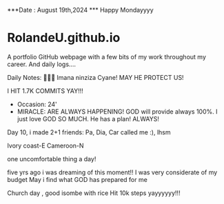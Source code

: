 ***Date : August 19th,2024 *** Happy Mondayyyy
# RolandeU.github.io

A portfolio GitHub webpage with a few bits of my work throughout my career. And daily logs....

Daily Notes:
💚🙏🏾 Imana ninziza Cyane! MAY HE PROTECT US!

I HIT 1.7K COMMITS YAY!!!

- Occasion: 24'
- MIRACLE: ARE ALWAYS HAPPENING!
GOD will provide always 100%. I just love GOD SO MUCH. He has a plan!
ALWAYS!

Day 10, i made 2+1 friends:
Pa, Dia, Car called me :), lhsm

Ivory coast-E
Cameroon-N

one uncomfortable thing a day!

five yrs ago i was dreaming of this moment!!
I was very considerate of my budget
May i find what GOD has prepared for me

Church day , good isombe with rice
Hit 10k steps yayyyyyy!!!







